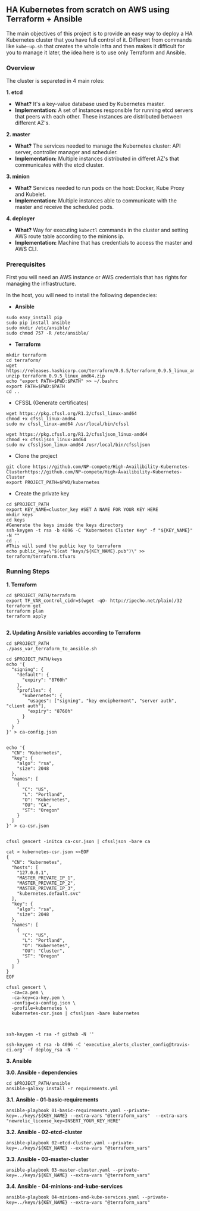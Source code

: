 ## HA Kubernetes from scratch on AWS using Terraform + Ansible

The main objectives of this project is to provide an easy way to deploy a HA Kubernetes cluster that you have full control of it. Different from commands like `kube-up.sh` that creates the whole infra and then makes it difficult for you to manage it later, the idea here is to use only Terraform and Ansible.


### Overview

The cluster is separeted in 4 main roles:

**1. etcd**
 - **What?** It's a key-value database used by Kubernetes master.
 - **Implementation:** A set of instances responsible for running etcd servers that peers with each other. These instances are distributed between different AZ's.

**2. master**
 - **What?** The services needed to manage the Kubernetes cluster: API server, controller manager and scheduler.
 - **Implementation:** Multiple instances distributed in differet AZ's that communicates with the etcd cluster.

**3. minion**
 - **What?** Services needed to run pods on the host: Docker, Kube Proxy and Kubelet.
 - **Implementation:** Multiple instances able to communicate with the master and receive the scheduled pods.

**4. deployer**
 - **What?** Way for executing `kubectl` commands in the cluster and setting AWS route table according to the minions ip.
 - **Implementation:** Machine that has credentials to access the master and AWS CLI.

### Prerequisites

First you will need an AWS instance or AWS credentials that has rights for managing the infrastructure.

In the host, you will need to install the following dependecies:

- **Ansible**

```shell
sudo easy_install pip
sudo pip install ansible
sudo mkdir /etc/ansible/
sudo chmod 757 -R /etc/ansible/
```




- **Terraform**


```shell
mkdir terraform
cd terraform/
wget https://releases.hashicorp.com/terraform/0.9.5/terraform_0.9.5_linux_amd64.zip
unzip terraform_0.9.5_linux_amd64.zip
echo "export PATH=$PWD:$PATH" >> ~/.bashrc
export PATH=$PWD:$PATH
cd ..

```


- CFSSL (Generate certificates)

```shell
wget https://pkg.cfssl.org/R1.2/cfssl_linux-amd64
chmod +x cfssl_linux-amd64
sudo mv cfssl_linux-amd64 /usr/local/bin/cfssl

wget https://pkg.cfssl.org/R1.2/cfssljson_linux-amd64
chmod +x cfssljson_linux-amd64
sudo mv cfssljson_linux-amd64 /usr/local/bin/cfssljson

```


- Clone the project
```shell
git clone https://github.com/NP-compete/High-Availibility-Kubernetes-Clusterhttps://github.com/NP-compete/High-Availibility-Kubernetes-Cluster
export PROJECT_PATH=$PWD/kubernetes

```

- Create the private key  

```shell
cd $PROJECT_PATH
export KEY_NAME=cluster_key #SET A NAME FOR YOUR KEY HERE
mkdir keys
cd keys
#Generate the keys inside the keys directory
ssh-keygen -t rsa -b 4096 -C "Kubernetes Cluster Key" -f "${KEY_NAME}" -N ""
cd ..
#This will send the public key to terraform
echo public_key=\"$(cat "keys/${KEY_NAME}.pub")\" >> terraform/terraform.tfvars

```

### Running Steps


**1. Terraform**

```shell
cd $PROJECT_PATH/terraform
export TF_VAR_control_cidr=$(wget -qO- http://ipecho.net/plain)/32
terraform get
terraform plan
terraform apply


```
**2. Updating Ansible variables according to Terraform**

```shell
cd $PROJECT_PATH
./pass_var_terraform_to_ansible.sh

```

```shell
cd $PROJECT_PATH/keys
echo '{
  "signing": {
    "default": {
      "expiry": "8760h"
    },
    "profiles": {
      "kubernetes": {
        "usages": ["signing", "key encipherment", "server auth", "client auth"],
        "expiry": "8760h"
      }
    }
  }
}' > ca-config.json


echo '{
  "CN": "Kubernetes",
  "key": {
    "algo": "rsa",
    "size": 2048
  },
  "names": [
    {
      "C": "US",
      "L": "Portland",
      "O": "Kubernetes",
      "OU": "CA",
      "ST": "Oregon"
    }
  ]
}' > ca-csr.json


cfssl gencert -initca ca-csr.json | cfssljson -bare ca

cat > kubernetes-csr.json <<EOF
{
  "CN": "kubernetes",
  "hosts": [
    "127.0.0.1",
    "MASTER_PRIVATE_IP_1",
    "MASTER_PRIVATE_IP_2",
    "MASTER_PRIVATE_IP_3",
    "kubernetes.default.svc"
  ],
  "key": {
    "algo": "rsa",
    "size": 2048
  },
  "names": [
    {
      "C": "US",
      "L": "Portland",
      "O": "Kubernetes",
      "OU": "Cluster",
      "ST": "Oregon"
    }
  ]
}
EOF

cfssl gencert \
  -ca=ca.pem \
  -ca-key=ca-key.pem \
  -config=ca-config.json \
  -profile=kubernetes \
  kubernetes-csr.json | cfssljson -bare kubernetes



ssh-keygen -t rsa -f github -N ''

ssh-keygen -t rsa -b 4096 -C 'executive_alerts_cluster_config@travis-ci.org' -f deploy_rsa -N ''

```



**3. Ansible**


**3.0. Ansible - dependencies**

```shell
cd $PROJECT_PATH/ansible
ansible-galaxy install -r requirements.yml

```


**3.1. Ansible - 01-basic-requirements**


```shell
ansible-playbook 01-basic-requirements.yaml --private-key=../keys/${KEY_NAME} --extra-vars "@terraform_vars"  --extra-vars "newrelic_license_key=INSERT_YOUR_KEY_HERE"

```

**3.2. Ansible - 02-etcd-cluster**

```shell
ansible-playbook 02-etcd-cluster.yaml --private-key=../keys/${KEY_NAME} --extra-vars "@terraform_vars"

```

**3.3. Ansible - 03-master-cluster**

```shell
ansible-playbook 03-master-cluster.yaml --private-key=../keys/${KEY_NAME} --extra-vars "@terraform_vars"

```

**3.4. Ansible - 04-minions-and-kube-services**

```shell
ansible-playbook 04-minions-and-kube-services.yaml --private-key=../keys/${KEY_NAME} --extra-vars "@terraform_vars"

```
